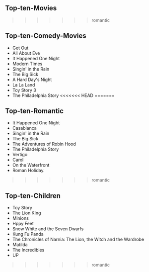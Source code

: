 
## Top-ten-Movies
>>>>>>> romantic
## Top-ten-Comedy-Movies
- Get Out
- All About Eve
- It Happened One Night
- Modern Times
- Singin' in the Rain
- The Big Sick
- A Hard Day's Night
- La La Land
- Toy Story 3
- The Philadelphia Story
<<<<<<< HEAD
=======


## Top-ten-Romantic
- It Happened One Night
- Casablanca
- Singin' in the Rain
- The Big Sick
- The Adventures of Robin Hood
- The Philadelphia Story
- Vertigo
- Carol
- On the Waterfront
- Roman Holiday.
>>>>>>> romantic

## Top-ten-Children
- Toy Story
- The Lion King
- Minions
- Hppy Feet
- Snow White and the Seven Dwarfs
- Kung Fu Panda
- The Chronicles of Narnia: The Lion, the Witch and the Wardrobe
- Matilda
- The Incredibles
- UP
>>>>>>> romantic
